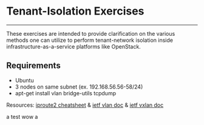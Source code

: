 Tenant-Isolation Exercises
===============================================  
----
These exercises are intended to provide clarification on the various methods one can utilize to perform tenant-network isolation inside infrastructure-as-a-service platforms like OpenStack.

Requirements
--------------  

  - Ubuntu
  - 3 nodes on same subnet (ex. 192.168.56.56-58/24)
  - apt-get install vlan bridge-utils tcpdump

Resources: [iproute2 cheatsheet] & [ietf vlan doc] & [ietf vxlan doc] 

a test wow a

[iproute2 cheatsheet]:http://baturin.org/docs/iproute2/
[ietf vlan doc]:http://tools.ietf.org/html/rfc5517
[ietf vxlan doc]:http://tools.ietf.org/html/draft-mahalingam-dutt-dcops-vxlan-00

